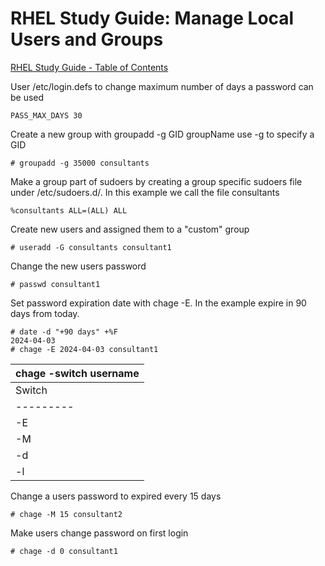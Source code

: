 # RHEL Study Guide: Manage Local Users and Groups

[RHEL Study Guide - Table of Contents](https://github.com/pslucas0212/RHEL-Study-Guide)  


User /etc/login.defs to change maximum number of days a password can be used
```
PASS_MAX_DAYS 30
```

Create a new group with groupadd -g GID groupName  use -g to specify a GID
```
# groupadd -g 35000 consultants
```

Make a group part of sudoers by creating a group specific sudoers file under /etc/sudoers.d/<filename>.  In this example we call the file consultants
```
%consultants ALL=(ALL) ALL
```

Create new users and assigned them to a "custom" group
```
# useradd -G consultants consultant1
```

Change the new users password
```
# passwd consultant1
```

Set password expiration date with chage -E.  In the example expire in 90 days from today.
```
# date -d "+90 days" +%F
2024-04-03
# chage -E 2024-04-03 consultant1
```


| chage -switch username |
|------------------------|
| Switch  | Result |
|---------|--------|
| -E      | Set password expiration date |
| -M      | Set time between changing passwords |
| -d      | xx|
| -l      | List account password aging |

Change a users password to expired every 15 days
```
# chage -M 15 consultant2
```

Make users change password on first login
```
# chage -d 0 consultant1
```


